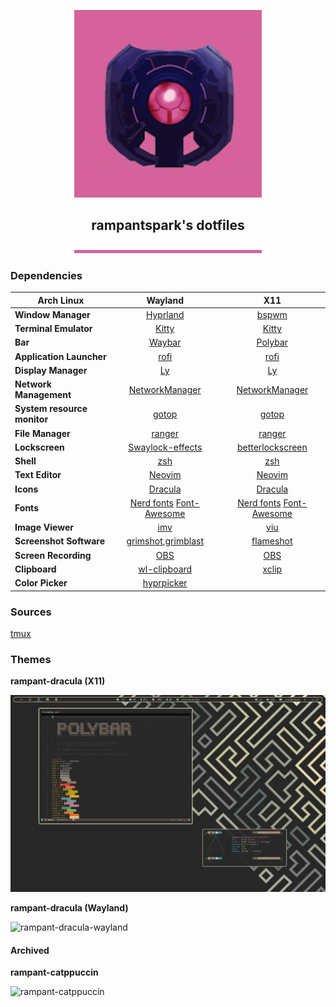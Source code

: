 <p align="center"><img src="https://github.com/rampantspark/rampant-dots/blob/main/img/96a9aca845b596ccc858eec33c4fbd48.png" width=300px></p>
<h2 align="center">rampantspark's dotfiles</h2>
<p align="center"><img src="https://github.com/rampantspark/rampant-dots/blob/main/img/196195007-ecebb290-2c6b-4fab-9e1e-2dbb12f7eb44.png" width=300px></p>


### Dependencies
|**Arch Linux**|Wayland|X11|
| - | :--: | :--: |
|**Window Manager**|[Hyprland](https://github.com/hyprwm/Hyprland)|[bspwm](https://github.com/baskerville/bspwm)|
|**Terminal Emulator**|[Kitty](https://github.com/kovidgoyal/kitty)|[Kitty](https://github.com/kovidgoyal/kitty)|
|**Bar**|[Waybar](https://github.com/Alexays/Waybar)|[Polybar](https://github.com/polybar/polybar)|
|**Application Launcher**|[rofi](https://github.com/lbonn/rofi)|[rofi](https://github.com/lbonn/rofi)|
|**Display Manager**|[Ly](https://github.com/fairyglade/ly)|[Ly](https://github.com/fairyglade/ly) |
|**Network Management**|[NetworkManager](https://networkmanager.dev/)|[NetworkManager](https://networkmanager.dev/)|
|**System resource monitor**|[gotop](https://github.com/aristocratos/btop)|[gotop](https://github.com/aristocratos/btop)|
|**File Manager**|[ranger](https://github.com/ranger/ranger)|[ranger](https://github.com/ranger/ranger)|
|**Lockscreen**|[Swaylock-effects](https://github.com/mortie/swaylock-effects)|[betterlockscreen](https://github.com/meskarune/i3lock-fancy)|
|**Shell**|[zsh](https://www.zsh.org/)|[zsh](https://www.zsh.org/)|
|**Text Editor**|[Neovim](https://github.com/neovim/neovim)|[Neovim](https://github.com/neovim/neovim)|
|**Icons**|[Dracula]()|[Dracula]()|
|**Fonts**|[Nerd fonts](https://github.com/ryanoasis/nerd-fonts) [Font-Awesome](https://archlinux.org/packages/extra/any/ttf-font-awesome/)|[Nerd fonts](https://github.com/ryanoasis/nerd-fonts) [Font-Awesome](https://archlinux.org/packages/extra/any/ttf-font-awesome/)|
|**Image Viewer**|[imv](https://sr.ht/~exec64/imv/)|[viu](https://github.com/atanunq/viu)|
|**Screenshot Software**|[grimshot](https://github.com/swaywm/sway/blob/master/contrib/grimshot),[grimblast](https://github.com/hyprwm/contrib)|[flameshot](https://github.com/flameshot-org/flameshot)|
|**Screen Recording**|[OBS](https://obsproject.com)|[OBS](https://obsproject.com)|
|**Clipboard**|[wl-clipboard](https://github.com/bugaevc/wl-clipboard)|[xclip](https://opensource.com/article/19/7/xclip)|
|**Color Picker**|[hyprpicker](https://github.com/hyprwm/hyprpicker)||

### Sources

[tmux](https://github.com/gpakosz/.tmux)

### Themes

**rampant-dracula (X11)**

![rampant-dracula-x11](https://github.com/rampantspark/rampant.dots/blob/main/img/rampant-gruvbox-x11.png)

**rampant-dracula (Wayland)**

![rampant-dracula-wayland]()


#### Archived

**rampant-catppuccin**

![rampant-catppuccin](https://github.com/rampantspark/rampant-dots/assets/80992075/381c00f0-0cd3-4000-a67f-2200e248280a)




